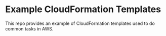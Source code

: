 # Example CloudFormation Templates

This repo provides an example of CloudFormation templates used to do common tasks in AWS.
